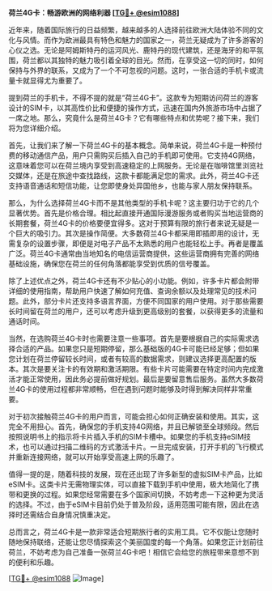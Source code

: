 **荷兰4G卡：畅游欧洲的网络利器 [[TG💪+ @esim1088](https://t.me/s/esim1088)]**

近年来，随着国际旅行的日益频繁，越来越多的人选择前往欧洲大陆体验不同的文化与风情。而作为欧洲最具有特色和魅力的国家之一，荷兰无疑成为了许多游客的心仪之选。无论是阿姆斯特丹的运河风光、鹿特丹的现代建筑，还是海牙的和平氛围，荷兰都以其独特的魅力吸引着全球的目光。然而，在享受这一切的同时，如何保持与外界的联系，又成为了一个不可忽视的问题。这时，一张合适的手机卡或流量卡就显得尤为重要了。

提到荷兰的手机卡，不得不提的就是“荷兰4G卡”。这款专为短期访问荷兰的游客设计的SIM卡，以其高性价比和便捷的操作方式，迅速在国内外旅游市场中占据了一席之地。那么，究竟什么是荷兰4G卡？它有哪些特点和优势呢？接下来，我们将为您详细介绍。

首先，让我们来了解一下荷兰4G卡的基本概念。简单来说，荷兰4G卡是一种预付费的移动通信产品，用户只需购买后插入自己的手机即可使用。它支持4G网络，这意味着您可以在荷兰境内享受到高速稳定的上网服务。无论是在咖啡馆里浏览社交媒体，还是在旅途中查找路线，这款卡都能满足您的需求。此外，荷兰4G卡还支持语音通话和短信功能，让您即使身处异国他乡，也能与家人朋友保持联系。

那么，为什么选择荷兰4G卡而不是其他类型的手机卡呢？这主要归功于它的几个显著优势。首先是价格合理。相比起直接开通国际漫游服务或者购买当地运营商的长期套餐，荷兰4G卡的价格要便宜得多。这对于预算有限的旅行者来说无疑是一个巨大的吸引力。其次是操作简便。大多数荷兰4G卡都采用即插即用的设计，无需复杂的设置步骤，即便是对电子产品不太熟悉的用户也能轻松上手。再者是覆盖广泛。荷兰4G卡通常由当地知名的电信运营商提供，这些运营商拥有完善的网络基础设施，确保您在荷兰的任何角落都能享受到优质的信号覆盖。

除了上述优点之外，荷兰4G卡还有不少贴心的小功能。例如，许多卡片都会附带详细的使用指南，帮助用户快速了解如何充值、查询余额以及处理常见的技术问题。此外，部分卡片还支持多语言界面，方便不同国家的用户使用。对于那些需要长时间留在荷兰的用户，还可以考虑升级到更高级别的套餐，以获得更多的流量和通话时间。

当然，在选购荷兰4G卡时也需要注意一些事项。首先是要根据自己的实际需求选择合适的产品。如果您只是短期停留，那么基础版的4G卡可能已经足够；但如果您计划在荷兰停留较长时间，或者有较高的数据需求，则建议选择更高配置的版本。其次是要关注卡的有效期和激活期限。有些卡片可能需要在特定时间内完成激活才能正常使用，因此务必提前做好规划。最后是要留意售后服务。虽然大多数荷兰4G卡的使用过程都非常顺畅，但在遇到问题时能够及时得到解决同样非常重要。

对于初次接触荷兰4G卡的用户而言，可能会担心如何正确安装和使用。其实，这完全不用担心。首先，确保您的手机支持4G网络，并且已解锁至全球频段。然后按照说明书上的指示将卡片插入手机的SIM卡槽中。如果您的手机支持eSIM技术，也可以通过扫描二维码的方式激活卡片。一旦完成安装，打开手机的飞行模式并重新连接网络，就可以开始享受高速上网的乐趣了。

值得一提的是，随着科技的发展，现在还出现了许多新型的虚拟SIM卡产品，比如eSIM卡。这类卡片无需物理实体，可以直接下载到手机中使用，极大地简化了携带和更换的过程。如果您经常需要在多个国家间切换，不妨考虑一下这种更为灵活的选择。不过，由于eSIM卡目前仍处于普及阶段，适用范围可能有限，因此在选择时还需结合自身情况慎重决定。

总而言之，荷兰4G卡是一款非常适合短期旅行者的实用工具。它不仅能让您随时随地保持联络，还能让您尽情探索这个美丽国度的每一个角落。如果您正计划前往荷兰，不妨考虑为自己准备一张荷兰4G卡吧！相信它会给您的旅程带来意想不到的便利和乐趣。

[[TG💪+ @esim1088](https://t.me/s/esim1088) ![Image](https://i.postimg.cc/4NQfJmqS/Snipaste-2025-05-13-00-14-12.png)]